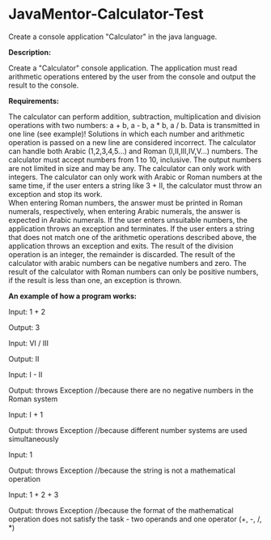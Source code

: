# JavaMentor-Calculator-Test

Create a console application "Calculator" in the java language.

 **Description:**<br>
 
Create a "Calculator" console application. The application must read arithmetic operations entered by the user from the console and output the result to the console.

**Requirements:**<br>

The calculator can perform addition, subtraction, multiplication and division operations with two numbers: a + b, a - b, a * b, a / b. Data is transmitted in one line (see example)! Solutions in which each number and arithmetic operation is passed on a new line are considered incorrect.
The calculator can handle both Arabic (1,2,3,4,5...) and Roman (I,II,III,IV,V...) numbers.
The calculator must accept numbers from 1 to 10, inclusive. The output numbers are not limited in size and may be any.
The calculator can only work with integers.
The calculator can only work with Arabic or Roman numbers at the same time, if the user enters a string like 3 + II, the calculator must throw an exception and stop its work.<br>
When entering Roman numbers, the answer must be printed in Roman numerals, respectively, when entering Arabic numerals, the answer is expected in Arabic numerals.
If the user enters unsuitable numbers, the application throws an exception and terminates.
If the user enters a string that does not match one of the arithmetic operations described above, the application throws an exception and exits.
The result of the division operation is an integer, the remainder is discarded. 
The result of the calculator with arabic numbers can be negative numbers and zero. The result of the calculator with Roman numbers can only be positive numbers, if the result is less than one, an exception is thrown.<br>

**An example of how a program works:**<br>

Input:
1 + 2

Output:
3

Input:
VI / III

Output:
II

Input:
I - II

Output:
throws Exception //because there are no negative numbers in the Roman system

Input:
I + 1

Output:
throws Exception //because different number systems are used simultaneously

Input:
1

Output:
throws Exception //because the string is not a mathematical operation

Input:
1 + 2 + 3

Output:
throws Exception //because the format of the mathematical operation does not satisfy the task - two operands and one operator (+, -, /, *)


